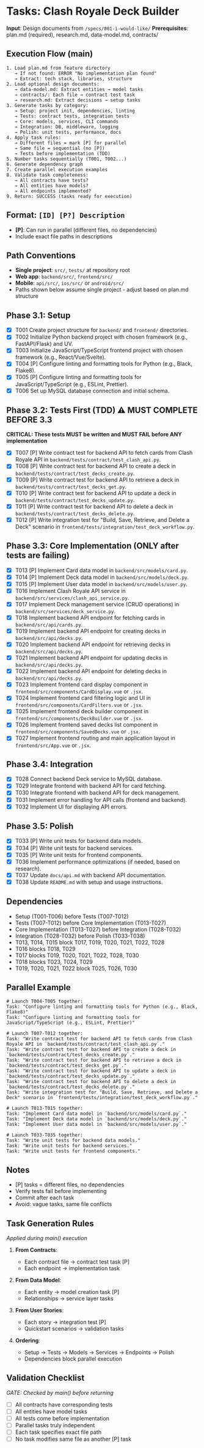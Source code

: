 # Tasks: Clash Royale Deck Builder

**Input**: Design documents from `/specs/001-i-would-like/`
**Prerequisites**: plan.md (required), research.md, data-model.md, contracts/

## Execution Flow (main)
```
1. Load plan.md from feature directory
   → If not found: ERROR "No implementation plan found"
   → Extract: tech stack, libraries, structure
2. Load optional design documents:
   → data-model.md: Extract entities → model tasks
   → contracts/: Each file → contract test task
   → research.md: Extract decisions → setup tasks
3. Generate tasks by category:
   → Setup: project init, dependencies, linting
   → Tests: contract tests, integration tests
   → Core: models, services, CLI commands
   → Integration: DB, middleware, logging
   → Polish: unit tests, performance, docs
4. Apply task rules:
   → Different files = mark [P] for parallel
   → Same file = sequential (no [P])
   → Tests before implementation (TDD)
5. Number tasks sequentially (T001, T002...)
6. Generate dependency graph
7. Create parallel execution examples
8. Validate task completeness:
   → All contracts have tests?
   → All entities have models?
   → All endpoints implemented?
9. Return: SUCCESS (tasks ready for execution)
```

## Format: `[ID] [P?] Description`
- **[P]**: Can run in parallel (different files, no dependencies)
- Include exact file paths in descriptions

## Path Conventions
- **Single project**: `src/`, `tests/` at repository root
- **Web app**: `backend/src/`, `frontend/src/`
- **Mobile**: `api/src/`, `ios/src/` or `android/src/`
- Paths shown below assume single project - adjust based on plan.md structure

## Phase 3.1: Setup
- [X] T001 Create project structure for `backend/` and `frontend/` directories.
- [X] T002 Initialize Python backend project with chosen framework (e.g., FastAPI/Flask) and UV.
- [X] T003 Initialize JavaScript/TypeScript frontend project with chosen framework (e.g., React/Vue/Svelte).
- [X] T004 [P] Configure linting and formatting tools for Python (e.g., Black, Flake8).
- [X] T005 [P] Configure linting and formatting tools for JavaScript/TypeScript (e.g., ESLint, Prettier).
- [X] T006 Set up MySQL database connection and initial schema.

## Phase 3.2: Tests First (TDD) ⚠️ MUST COMPLETE BEFORE 3.3
**CRITICAL: These tests MUST be written and MUST FAIL before ANY implementation**
- [X] T007 [P] Write contract test for backend API to fetch cards from Clash Royale API in `backend/tests/contract/test_clash_api.py`.
- [X] T008 [P] Write contract test for backend API to create a deck in `backend/tests/contract/test_decks_create.py`.
- [X] T009 [P] Write contract test for backend API to retrieve a deck in `backend/tests/contract/test_decks_get.py`.
- [X] T010 [P] Write contract test for backend API to update a deck in `backend/tests/contract/test_decks_update.py`.
- [X] T011 [P] Write contract test for backend API to delete a deck in `backend/tests/contract/test_decks_delete.py`.
- [X] T012 [P] Write integration test for "Build, Save, Retrieve, and Delete a Deck" scenario in `frontend/tests/integration/test_deck_workflow.py`.

## Phase 3.3: Core Implementation (ONLY after tests are failing)
- [X] T013 [P] Implement Card data model in `backend/src/models/card.py`.
- [X] T014 [P] Implement Deck data model in `backend/src/models/deck.py`.
- [X] T015 [P] Implement User data model in `backend/src/models/user.py`.
- [X] T016 Implement Clash Royale API service in `backend/src/services/clash_api_service.py`.
- [X] T017 Implement Deck management service (CRUD operations) in `backend/src/services/deck_service.py`.
- [X] T018 Implement backend API endpoint for fetching cards in `backend/src/api/cards.py`.
- [X] T019 Implement backend API endpoint for creating decks in `backend/src/api/decks.py`.
- [X] T020 Implement backend API endpoint for retrieving decks in `backend/src/api/decks.py`.
- [X] T021 Implement backend API endpoint for updating decks in `backend/src/api/decks.py`.
- [X] T022 Implement backend API endpoint for deleting decks in `backend/src/api/decks.py`.
- [X] T023 Implement frontend card display component in `frontend/src/components/CardDisplay.vue` or `.jsx`.
- [X] T024 Implement frontend card filtering logic and UI in `frontend/src/components/CardFilters.vue` or `.jsx`.
- [X] T025 Implement frontend deck builder component in `frontend/src/components/DeckBuilder.vue` or `.jsx`.
- [X] T026 Implement frontend saved decks list component in `frontend/src/components/SavedDecks.vue` or `.jsx`.
- [X] T027 Implement frontend routing and main application layout in `frontend/src/App.vue` or `.jsx`.

## Phase 3.4: Integration
- [X] T028 Connect backend Deck service to MySQL database.
- [X] T029 Integrate frontend with backend API for card fetching.
- [X] T030 Integrate frontend with backend API for deck management.
- [X] T031 Implement error handling for API calls (frontend and backend).
- [X] T032 Implement UI for displaying API errors.

## Phase 3.5: Polish
- [X] T033 [P] Write unit tests for backend data models.
- [X] T034 [P] Write unit tests for backend services.
- [X] T035 [P] Write unit tests for frontend components.
- [X] T036 Implement performance optimizations (if needed, based on research).
- [X] T037 Update `docs/api.md` with backend API documentation.
- [X] T038 Update `README.md` with setup and usage instructions.

## Dependencies
- Setup (T001-T006) before Tests (T007-T012)
- Tests (T007-T012) before Core Implementation (T013-T027)
- Core Implementation (T013-T027) before Integration (T028-T032)
- Integration (T028-T032) before Polish (T033-T038)
- T013, T014, T015 block T017, T019, T020, T021, T022, T028
- T016 blocks T018, T029
- T017 blocks T019, T020, T021, T022, T028, T030
- T018 blocks T023, T024, T029
- T019, T020, T021, T022 block T025, T026, T030

## Parallel Example
```
# Launch T004-T005 together:
Task: "Configure linting and formatting tools for Python (e.g., Black, Flake8)"
Task: "Configure linting and formatting tools for JavaScript/TypeScript (e.g., ESLint, Prettier)"

# Launch T007-T012 together:
Task: "Write contract test for backend API to fetch cards from Clash Royale API in `backend/tests/contract/test_clash_api.py`."
Task: "Write contract test for backend API to create a deck in `backend/tests/contract/test_decks_create.py`."
Task: "Write contract test for backend API to retrieve a deck in `backend/tests/contract/test_decks_get.py`."
Task: "Write contract test for backend API to update a deck in `backend/tests/contract/test_decks_update.py`."
Task: "Write contract test for backend API to delete a deck in `backend/tests/contract/test_decks_delete.py`."
Task: "Write integration test for "Build, Save, Retrieve, and Delete a Deck" scenario in `frontend/tests/integration/test_deck_workflow.py`."

# Launch T013-T015 together:
Task: "Implement Card data model in `backend/src/models/card.py`."
Task: "Implement Deck data model in `backend/src/models/deck.py`."
Task: "Implement User data model in `backend/src/models/user.py`."

# Launch T033-T035 together:
Task: "Write unit tests for backend data models."
Task: "Write unit tests for backend services."
Task: "Write unit tests for frontend components."
```

## Notes
- [P] tasks = different files, no dependencies
- Verify tests fail before implementing
- Commit after each task
- Avoid: vague tasks, same file conflicts

## Task Generation Rules
*Applied during main() execution*

1. **From Contracts**:
   - Each contract file → contract test task [P]
   - Each endpoint → implementation task
   
2. **From Data Model**:
   - Each entity → model creation task [P]
   - Relationships → service layer tasks
   
3. **From User Stories**:
   - Each story → integration test [P]
   - Quickstart scenarios → validation tasks

4. **Ordering**:
   - Setup → Tests → Models → Services → Endpoints → Polish
   - Dependencies block parallel execution

## Validation Checklist
*GATE: Checked by main() before returning*

- [ ] All contracts have corresponding tests
- [ ] All entities have model tasks
- [ ] All tests come before implementation
- [ ] Parallel tasks truly independent
- [ ] Each task specifies exact file path
- [ ] No task modifies same file as another [P] task
